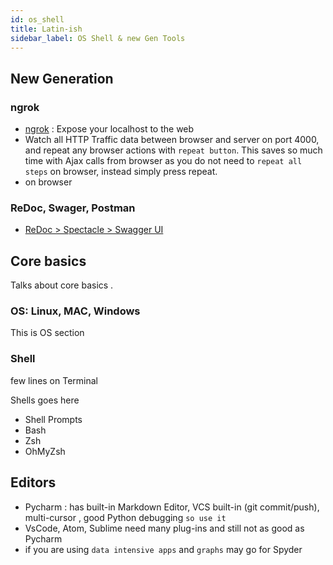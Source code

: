 ```yaml
---
id: os_shell
title: Latin-ish
sidebar_label: OS Shell & new Gen Tools
---
```


## New Generation 

### ngrok
  - [ngrok](https://ngrok.com/) : Expose your localhost to the web 
  - Watch all HTTP Traffic data between browser and server on port 4000, and repeat any browser actions with `repeat button`. 
  This saves so much time with Ajax calls from browser as you do not need to `repeat all steps` on browser, instead simply press repeat.
  - on browser


### ReDoc, Swager, Postman 
- [ReDoc > Spectacle > Swagger UI](https://blog.apisyouwonthate.com/turning-contracts-into-beautiful-documentation-deac7013af18)


## Core basics

Talks about core basics .


### OS: Linux, MAC, Windows
This is OS section 
 

### Shell
few lines on Terminal 

Shells goes here
- Shell Prompts
- Bash
- Zsh
- OhMyZsh 


## Editors
-  Pycharm : has built-in Markdown Editor, VCS built-in (git commit/push), multi-cursor , good Python debugging `so use it `
- VsCode, Atom, Sublime need many plug-ins and still not as good as Pycharm
- if you are using `data intensive apps` and `graphs` may go for Spyder